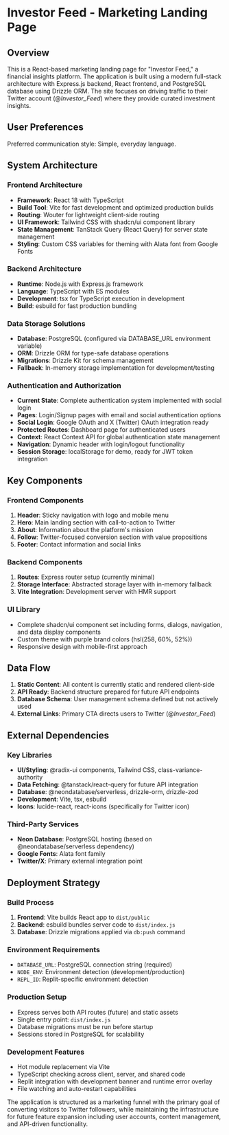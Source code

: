 # Investor Feed - Marketing Landing Page

## Overview

This is a React-based marketing landing page for "Investor Feed," a financial insights platform. The application is built using a modern full-stack architecture with Express.js backend, React frontend, and PostgreSQL database using Drizzle ORM. The site focuses on driving traffic to their Twitter account (@_Investor_Feed_) where they provide curated investment insights.

## User Preferences

Preferred communication style: Simple, everyday language.

## System Architecture

### Frontend Architecture
- **Framework**: React 18 with TypeScript
- **Build Tool**: Vite for fast development and optimized production builds
- **Routing**: Wouter for lightweight client-side routing
- **UI Framework**: Tailwind CSS with shadcn/ui component library
- **State Management**: TanStack Query (React Query) for server state management
- **Styling**: Custom CSS variables for theming with Alata font from Google Fonts

### Backend Architecture
- **Runtime**: Node.js with Express.js framework
- **Language**: TypeScript with ES modules
- **Development**: tsx for TypeScript execution in development
- **Build**: esbuild for fast production bundling

### Data Storage Solutions
- **Database**: PostgreSQL (configured via DATABASE_URL environment variable)
- **ORM**: Drizzle ORM for type-safe database operations
- **Migrations**: Drizzle Kit for schema management
- **Fallback**: In-memory storage implementation for development/testing

### Authentication and Authorization
- **Current State**: Complete authentication system implemented with social login
- **Pages**: Login/Signup pages with email and social authentication options
- **Social Login**: Google OAuth and X (Twitter) OAuth integration ready
- **Protected Routes**: Dashboard page for authenticated users
- **Context**: React Context API for global authentication state management
- **Navigation**: Dynamic header with login/logout functionality
- **Session Storage**: localStorage for demo, ready for JWT token integration

## Key Components

### Frontend Components
1. **Header**: Sticky navigation with logo and mobile menu
2. **Hero**: Main landing section with call-to-action to Twitter
3. **About**: Information about the platform's mission
4. **Follow**: Twitter-focused conversion section with value propositions
5. **Footer**: Contact information and social links

### Backend Components
1. **Routes**: Express router setup (currently minimal)
2. **Storage Interface**: Abstracted storage layer with in-memory fallback
3. **Vite Integration**: Development server with HMR support

### UI Library
- Complete shadcn/ui component set including forms, dialogs, navigation, and data display components
- Custom theme with purple brand colors (hsl(258, 60%, 52%))
- Responsive design with mobile-first approach

## Data Flow

1. **Static Content**: All content is currently static and rendered client-side
2. **API Ready**: Backend structure prepared for future API endpoints
3. **Database Schema**: User management schema defined but not actively used
4. **External Links**: Primary CTA directs users to Twitter (@_Investor_Feed_)

## External Dependencies

### Key Libraries
- **UI/Styling**: @radix-ui components, Tailwind CSS, class-variance-authority
- **Data Fetching**: @tanstack/react-query for future API integration
- **Database**: @neondatabase/serverless, drizzle-orm, drizzle-zod
- **Development**: Vite, tsx, esbuild
- **Icons**: lucide-react, react-icons (specifically for Twitter icon)

### Third-Party Services
- **Neon Database**: PostgreSQL hosting (based on @neondatabase/serverless dependency)
- **Google Fonts**: Alata font family
- **Twitter/X**: Primary external integration point

## Deployment Strategy

### Build Process
1. **Frontend**: Vite builds React app to `dist/public`
2. **Backend**: esbuild bundles server code to `dist/index.js`
3. **Database**: Drizzle migrations applied via `db:push` command

### Environment Requirements
- `DATABASE_URL`: PostgreSQL connection string (required)
- `NODE_ENV`: Environment detection (development/production)
- `REPL_ID`: Replit-specific environment detection

### Production Setup
- Express serves both API routes (future) and static assets
- Single entry point: `dist/index.js`
- Database migrations must be run before startup
- Sessions stored in PostgreSQL for scalability

### Development Features
- Hot module replacement via Vite
- TypeScript checking across client, server, and shared code
- Replit integration with development banner and runtime error overlay
- File watching and auto-restart capabilities

The application is structured as a marketing funnel with the primary goal of converting visitors to Twitter followers, while maintaining the infrastructure for future feature expansion including user accounts, content management, and API-driven functionality.